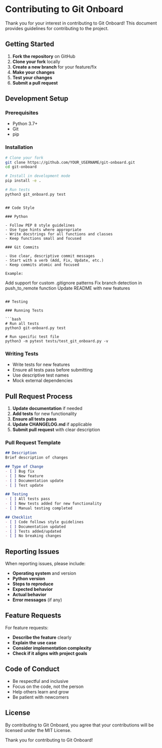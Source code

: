 # Contributing to Git Onboard

Thank you for your interest in contributing to Git Onboard! This document provides guidelines for contributing to the project.

## Getting Started

1. **Fork the repository** on GitHub
2. **Clone your fork** locally
3. **Create a new branch** for your feature/fix
4. **Make your changes**
5. **Test your changes**
6. **Submit a pull request**

## Development Setup

### Prerequisites

- Python 3.7+
- Git
- pip

### Installation

```bash
# Clone your fork
git clone https://github.com/YOUR_USERNAME/git-onboard.git
cd git-onboard

# Install in development mode
pip install -e .

# Run tests
python3 git_onboard.py test
```
```

## Code Style

### Python

- Follow PEP 8 style guidelines
- Use type hints where appropriate
- Write docstrings for all functions and classes
- Keep functions small and focused

### Git Commits

- Use clear, descriptive commit messages
- Start with a verb (Add, Fix, Update, etc.)
- Keep commits atomic and focused

Example:
```
Add support for custom .gitignore patterns
Fix branch detection in push_to_remote function
Update README with new features
```

## Testing

### Running Tests

```bash
# Run all tests
python3 git-onboard.py test

# Run specific test file
python3 -m pytest tests/test_git_onboard.py -v
```

### Writing Tests

- Write tests for new features
- Ensure all tests pass before submitting
- Use descriptive test names
- Mock external dependencies

## Pull Request Process

1. **Update documentation** if needed
2. **Add tests** for new functionality
3. **Ensure all tests pass**
4. **Update CHANGELOG.md** if applicable
5. **Submit pull request** with clear description

### Pull Request Template

```markdown
## Description
Brief description of changes

## Type of Change
- [ ] Bug fix
- [ ] New feature
- [ ] Documentation update
- [ ] Test update

## Testing
- [ ] All tests pass
- [ ] New tests added for new functionality
- [ ] Manual testing completed

## Checklist
- [ ] Code follows style guidelines
- [ ] Documentation updated
- [ ] Tests added/updated
- [ ] No breaking changes
```

## Reporting Issues

When reporting issues, please include:

- **Operating system** and version
- **Python version**
- **Steps to reproduce**
- **Expected behavior**
- **Actual behavior**
- **Error messages** (if any)

## Feature Requests

For feature requests:

- **Describe the feature** clearly
- **Explain the use case**
- **Consider implementation complexity**
- **Check if it aligns with project goals**

## Code of Conduct

- Be respectful and inclusive
- Focus on the code, not the person
- Help others learn and grow
- Be patient with newcomers

## License

By contributing to Git Onboard, you agree that your contributions will be licensed under the MIT License.

Thank you for contributing to Git Onboard! 